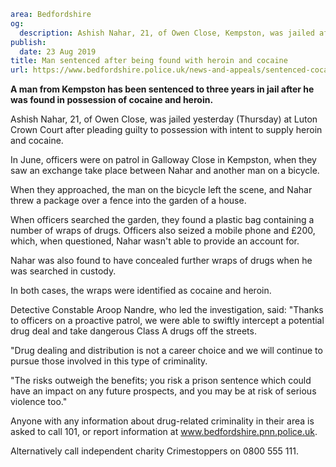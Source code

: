 ```yaml
area: Bedfordshire
og:
  description: Ashish Nahar, 21, of Owen Close, Kempston, was jailed after pleading guilty to possession with intent to supply
publish:
  date: 23 Aug 2019
title: Man sentenced after being found with heroin and cocaine
url: https://www.bedfordshire.police.uk/news-and-appeals/sentenced-cocaine-heroin-aug2019
```

**A man from Kempston has been sentenced to three years in jail after he was found in possession of cocaine and heroin.**

Ashish Nahar, 21, of Owen Close, was jailed yesterday (Thursday) at Luton Crown Court after pleading guilty to possession with intent to supply heroin and cocaine.

In June, officers were on patrol in Galloway Close in Kempston, when they saw an exchange take place between Nahar and another man on a bicycle.

When they approached, the man on the bicycle left the scene, and Nahar threw a package over a fence into the garden of a house.

When officers searched the garden, they found a plastic bag containing a number of wraps of drugs. Officers also seized a mobile phone and £200, which, when questioned, Nahar wasn't able to provide an account for.

Nahar was also found to have concealed further wraps of drugs when he was searched in custody.

In both cases, the wraps were identified as cocaine and heroin.

Detective Constable Aroop Nandre, who led the investigation, said: "Thanks to officers on a proactive patrol, we were able to swiftly intercept a potential drug deal and take dangerous Class A drugs off the streets.

"Drug dealing and distribution is not a career choice and we will continue to pursue those involved in this type of criminality.

"The risks outweigh the benefits; you risk a prison sentence which could have an impact on any future prospects, and you may be at risk of serious violence too."

Anyone with any information about drug-related criminality in their area is asked to call 101, or report information at www.bedfordshire.pnn.police.uk.

Alternatively call independent charity Crimestoppers on 0800 555 111.
